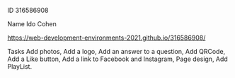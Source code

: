 ID 316586908 

Name Ido Cohen

https://web-development-environments-2021.github.io/316586908/

Tasks
    Add photos, Add a logo, Add an answer to a question, Add QRCode, Add a Like button, Add a link to Facebook and Instagram, Page design, Add PlayList.



